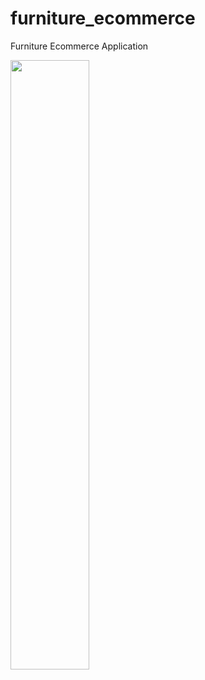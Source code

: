 # furniture_ecommerce
Furniture Ecommerce Application





<img src="https://github.com/daveotengo/furniture_ecommerce/assets/30934250/b1d06e24-9988-489b-95c2-9b52a83ea298" width=50% height=50%>
